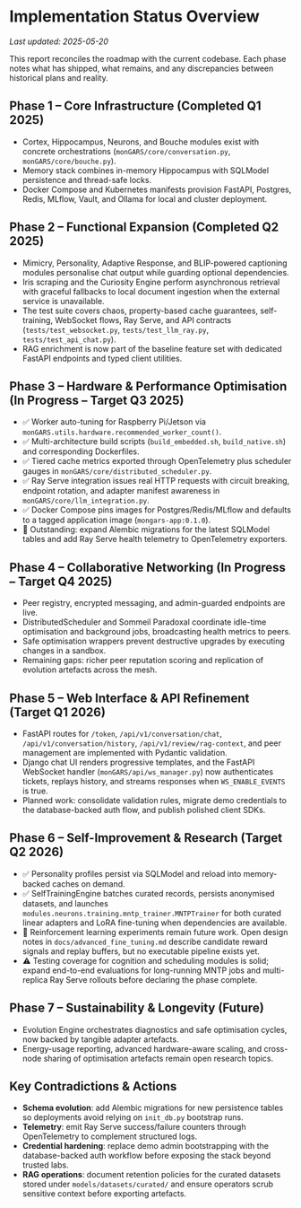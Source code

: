 # Implementation Status Overview

_Last updated: 2025-05-20_

This report reconciles the roadmap with the current codebase. Each phase notes
what has shipped, what remains, and any discrepancies between historical plans
and reality.

## Phase 1 – Core Infrastructure (Completed Q1 2025)
- Cortex, Hippocampus, Neurons, and Bouche modules exist with concrete
  orchestrations (`monGARS/core/conversation.py`, `monGARS/core/bouche.py`).
- Memory stack combines in-memory Hippocampus with SQLModel persistence and
  thread-safe locks.
- Docker Compose and Kubernetes manifests provision FastAPI, Postgres, Redis,
  MLflow, Vault, and Ollama for local and cluster deployment.

## Phase 2 – Functional Expansion (Completed Q2 2025)
- Mimicry, Personality, Adaptive Response, and BLIP-powered captioning modules
  personalise chat output while guarding optional dependencies.
- Iris scraping and the Curiosity Engine perform asynchronous retrieval with
  graceful fallbacks to local document ingestion when the external service is
  unavailable.
- The test suite covers chaos, property-based cache guarantees, self-training,
  WebSocket flows, Ray Serve, and API contracts (`tests/test_websocket.py`,
  `tests/test_llm_ray.py`, `tests/test_api_chat.py`).
- RAG enrichment is now part of the baseline feature set with dedicated FastAPI
  endpoints and typed client utilities.

## Phase 3 – Hardware & Performance Optimisation (In Progress – Target Q3 2025)
- ✅ Worker auto-tuning for Raspberry Pi/Jetson via
  `monGARS.utils.hardware.recommended_worker_count()`.
- ✅ Multi-architecture build scripts (`build_embedded.sh`, `build_native.sh`) and
  corresponding Dockerfiles.
- ✅ Tiered cache metrics exported through OpenTelemetry plus scheduler gauges in
  `monGARS/core/distributed_scheduler.py`.
- ✅ Ray Serve integration issues real HTTP requests with circuit breaking,
  endpoint rotation, and adapter manifest awareness in
  `monGARS/core/llm_integration.py`.
- ✅ Docker Compose pins images for Postgres/Redis/MLflow and defaults to a tagged
  application image (`mongars-app:0.1.0`).
- 🔄 Outstanding: expand Alembic migrations for the latest SQLModel tables and add
  Ray Serve health telemetry to OpenTelemetry exporters.

## Phase 4 – Collaborative Networking (In Progress – Target Q4 2025)
- Peer registry, encrypted messaging, and admin-guarded endpoints are live.
- DistributedScheduler and Sommeil Paradoxal coordinate idle-time optimisation
  and background jobs, broadcasting health metrics to peers.
- Safe optimisation wrappers prevent destructive upgrades by executing changes in
  a sandbox.
- Remaining gaps: richer peer reputation scoring and replication of evolution
  artefacts across the mesh.

## Phase 5 – Web Interface & API Refinement (Target Q1 2026)
- FastAPI routes for `/token`, `/api/v1/conversation/chat`,
  `/api/v1/conversation/history`, `/api/v1/review/rag-context`, and peer
  management are implemented with Pydantic validation.
- Django chat UI renders progressive templates, and the FastAPI WebSocket handler
  (`monGARS/api/ws_manager.py`) now authenticates tickets, replays history, and
  streams responses when `WS_ENABLE_EVENTS` is true.
- Planned work: consolidate validation rules, migrate demo credentials to the
  database-backed auth flow, and publish polished client SDKs.

## Phase 6 – Self-Improvement & Research (Target Q2 2026)
- ✅ Personality profiles persist via SQLModel and reload into memory-backed
  caches on demand.
- ✅ SelfTrainingEngine batches curated records, persists anonymised datasets, and
  launches `modules.neurons.training.mntp_trainer.MNTPTrainer` for both curated
  linear adapters and LoRA fine-tuning when dependencies are available.
- 🚧 Reinforcement learning experiments remain future work. Open design notes in
  `docs/advanced_fine_tuning.md` describe candidate reward signals and replay
  buffers, but no executable pipeline exists yet.
- ⚠️ Testing coverage for cognition and scheduling modules is solid; expand
  end-to-end evaluations for long-running MNTP jobs and multi-replica Ray Serve
  rollouts before declaring the phase complete.

## Phase 7 – Sustainability & Longevity (Future)
- Evolution Engine orchestrates diagnostics and safe optimisation cycles, now
  backed by tangible adapter artefacts.
- Energy-usage reporting, advanced hardware-aware scaling, and cross-node sharing
  of optimisation artefacts remain open research topics.

## Key Contradictions & Actions
- **Schema evolution**: add Alembic migrations for new persistence tables so
  deployments avoid relying on `init_db.py` bootstrap runs.
- **Telemetry**: emit Ray Serve success/failure counters through OpenTelemetry to
  complement structured logs.
- **Credential hardening**: replace demo admin bootstrapping with the
  database-backed auth workflow before exposing the stack beyond trusted labs.
- **RAG operations**: document retention policies for the curated datasets stored
  under `models/datasets/curated/` and ensure operators scrub sensitive context
  before exporting artefacts.
